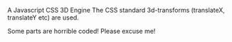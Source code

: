 A Javascript CSS 3D Engine
The CSS standard 3d-transforms (translateX, translateY etc) are used.

Some parts are horrible coded! Please excuse me!
